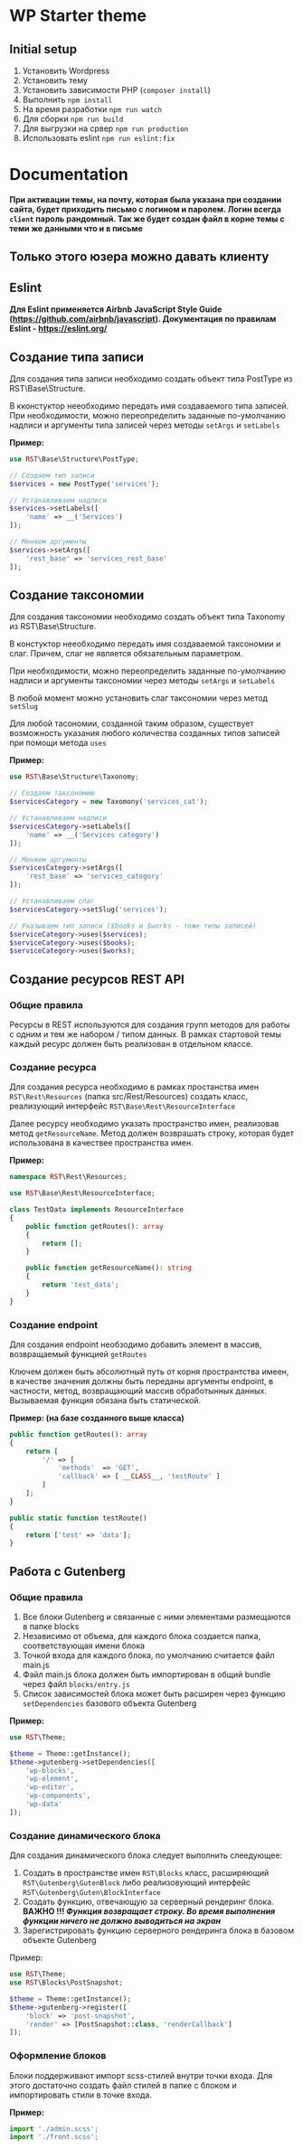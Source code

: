 # WP Starter theme

## Initial setup
1. Установить Wordpress
2. Установить тему
3. Установить зависимости PHP (`composer install`)
4. Выполнить `npm install`
5. На время разработки `npm run watch`
6. Для сборки `npm run build`
7. Для выгрузки на срвер `npm run production`
8. Использовать eslint  `npm run eslint:fix`

# Documentation

**При активации темы, на почту, которая была указана при создании сайта, будет приходить письмо с логином и паролем.
Логин всегда `client` пароль рандомный.
Так же будет создан файл в корне темы с теми же данными что и в письме**
## Только этого юзера можно давать клиенту

## Eslint

**Для Eslint применяется Airbnb JavaScript Style Guide (https://github.com/airbnb/javascript). 
Документация по правилам Eslint - https://eslint.org/** 

## Создание типа записи

Для создания типа записи необходимо создать объект типа PostType
из RST\Base\Structure.

В кконстуктор нееобходимо передать имя создаваемого типа записей.
При необходимости, можно переопределить заданные по-умолчанию
надписи и аргументы типа записей через методы `setArgs` и `setLabels`

**Пример:**
```php
use RST\Base\Structure\PostType;

// Создаем тип записи
$services = new PostType('services');

// Устанавливаем надписи
$services->setLabels([
    'name' => __('Services')
]);

// Меняем аргументы
$services->setArgs([
    'rest_base' => 'services_rest_base'
]);
```

## Создание таксономии

Для создания таксономии необходимо создать объект типа Taxonomy
из RST\Base\Structure.

В констуктор нееобходимо передать имя создаваемой таксономии и слаг.
Причем, слаг не является обязательным параметром.

При необходимости, можно переопределить заданные по-умолчанию
надписи и аргументы таксономии через методы `setArgs` и `setLabels`

В любой момент можно установить слаг таксономии через метод `setSlug`

Для любой тасономии, созданной таким образом, существует возможность
указания любого количества созданных типов записей при помощи метода `uses`

**Пример:**
```php
use RST\Base\Structure\Taxonomy;

// Создаем таксономию
$servicesCategory = new Taxomony('services_cat');

// Устанавливаем надписи
$servicesCategory->setLabels([
    'name' => __('Services category')
]);

// Меняем аргументы
$servicesCategory->setArgs([
    'rest_base' => 'services_category'
]);

// Устанавливаем слаг
$servicesCategory->setSlug('services');

// Указываем тип записи ($books и $works - тоже типы записей)
$serviceCategory->uses($services);
$serviceCategory->uses($books);
$serviceCategory->uses($works);
```

## Создание ресурсов REST API
### Общие правила
Ресурсы в REST используются для создания групп методов для работы с одним и
тем же набором / типом данных. В рамках стартовой темы каждый ресурс должен
быть реализован в отдельном классе.

### Создание ресурса
Для создания ресурса необходимо в рамках простанства имен `RST\Rest\Resources` 
(папка src/Rest/Resources) создать класс, реализующий интерфейс 
`RST\Base\Rest\ResourceInterface` 

Далее ресурсу необходимо указать пространство имен, реализовав метод `getResourceName`.
Метод должен возврашать строку, которая будет использована в качествее пространства имен.

**Пример:**
```php
namespace RST\Rest\Resources;

use RST\Base\Rest\ResourceInterface;

class TestData implements ResourceInterface
{
    public function getRoutes(): array
    {
        return [];
    }

    public function getResourceName(): string
    {
        return 'test_data';
    }
}
```
### Создание endpoint
Для создания endpoint необзодимо добавить элемент в массив, возвращаемый функцией `getRoutes`

Ключем должен быть абсолютный путь от корня пространтства имеен, в качестве значения должны быть
переданы аргументы endpoint, в частности, метод, возвращающий массив обработынных данных. 
Вызываемая функция обязана быть статической. 

**Пример: (на базе созданного выше класса)** 

```php
public function getRoutes(): array
{
    return [
        '/' => [
            'methods'  => 'GET',
            'callback' => [ __CLASS__, 'testRoute' ]
        ]
    ];
}

public static function testRoute()
{
    return ['test' => 'data'];
}
```

## Работа с Gutenberg
### Общие правила
1. Все блоки Gutenberg и связанные с ними элементами размещаются в папке blocks
2. Независимо от объема, для каждого блока создается папка, соответствующая имени блока
3. Точкой входа для каждого блока, по умолчанию считается файл main.js
4. Файл main.js блока должен быть импортирован в общий bundle через файл `blocks/entry.js` 
5. Список зависимостей блока может быть расширен через функцию `setDependencies` базового объекта Gutenberg

**Пример:**
```php
use RST\Theme;

$theme = Theme::getInstance();
$theme->gutenberg->setDependencies([
    'wp-blocks', 
    'wp-element', 
    'wp-editor', 
    'wp-components', 
    'wp-data'
]);
```

### Создание динамического блока
Для создания динамического блока следует выполнить слеедующее:

1. Создать в пространстве имен `RST\Blocks` класс, расширяющий `RST\Gutenberg\GutenBlock`
либо реализовующий интерфейс `RST\Gutenberg\Guten\BlockInterface`
2. Создать функцию, отвечающую за серверный рендеринг блока. 
**ВАЖНО !!! _Функция возвращает строку. Во время выполнения функции ничего не должно выводиться на экран_**
3. Зарегистрировать функцию серверного рендеринга блока в базовом объекте Gutenberg

Пример: 
```php
use RST\Theme;
use RST\Blocks\PostSnapshot;

$theme = Theme::getInstance();
$theme->gutenberg->register([
    'block' => 'post-snapshot',
    'render' => [PostSnapshot::class, 'renderCallback']
]);
```

### Оформление блоков
Блоки поддерживают импорт scss-стилей внутри точки входа.
Для этого достаточно создать файл стилей в папке с блоком и импортировать
стили в точке входа.

**Пример:**
```javascript
import './admin.scss';
import './front.scss';
```
